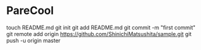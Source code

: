# PareCool
touch README.md
git init
git add README.md
git commit -m "first commit"
git remote add origin https://github.com/ShinichiMatsushita/sample.git
git push -u origin master
